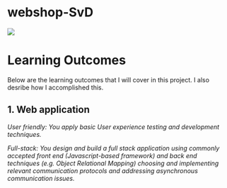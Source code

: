 # webshop-SvD

<img src="https://static.wixstatic.com/media/809fa5_c02c7069a7f246ed986e103ade08b3d1~mv2.gif"/>
 


# Learning Outcomes
Below are the learning outcomes that I will cover in this project. I also desribe how I accomplished this.

## 1. Web application

_User friendly: You apply basic User experience testing and development techniques._

_Full-stack: You design and build a full stack application using commonly accepted front end (Javascript-based framework) and back end techniques (e.g. Object Relational Mapping) choosing and implementing relevant communication protocols and addressing asynchronous communication issues._

